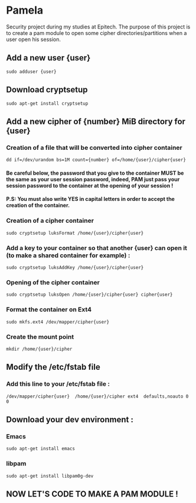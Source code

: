 # Pamela
Security project during my studies at Epitech.
The purpose of this project is to create a pam module to open some cipher directories/partitions when a user open his session.

## Add a new user {user}
``
sudo adduser {user}
``

## Download cryptsetup
``
sudo apt-get install cryptsetup
``
## Add a new cipher of {number} MiB directory for {user}
### Creation of a file that will be converted into cipher container
``
dd if=/dev/urandom bs=1M count={number} of=/home/{user}/cipher{user}
``

#### Be careful below, the password that you give to the container MUST be the same as your user session password, indeed, PAM just pass your session password to the container at the opening of your session !
#### P.S: You must also write YES in capital letters in order to accept the creation of the container.

### Creation of a cipher container
``
sudo cryptsetup luksFormat /home/{user}/cipher{user}
``

### Add a key to your container so that another {user} can open it (to make a shared container for example) :
``
sudo cryptsetup luksAddKey /home/{user}/cipher{user}
``

### Opening of the cipher container
``
sudo cryptsetup luksOpen /home/{user}/cipher{user} cipher{user}
``

### Format the container on Ext4
``
sudo mkfs.ext4 /dev/mapper/cipher{user}
``

### Create the mount point
``
mkdir /home/{user}/cipher
``

## Modify the /etc/fstab file
### Add this line to your /etc/fstab file :
``
/dev/mapper/cipher{user}  /home/{user}/cipher ext4  defaults,noauto 0 0
``

## Download your dev environment :
### Emacs
``
sudo apt-get install emacs
``

### libpam
``
sudo apt-get install libpam0g-dev
``

## NOW LET'S CODE TO MAKE A PAM MODULE !
